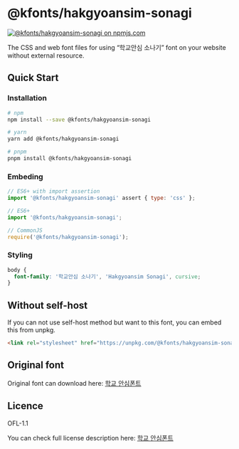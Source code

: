 # @kfonts/hakgyoansim-sonagi

[![@kfonts/hakgyoansim-sonagi on npmjs.com](https://img.shields.io/npm/v/%40kfonts%2Fhakgyoansim-sonagi)](https://www.npmjs.com/package/@kfonts/hakgyoansim-sonagi)

The CSS and web font files for using &OpenCurlyDoubleQuote;학교안심 소나기&CloseCurlyDoubleQuote; font on your website without external resource.

## Quick Start

### Installation

```sh
# npm
npm install --save @kfonts/hakgyoansim-sonagi

# yarn
yarn add @kfonts/hakgyoansim-sonagi

# pnpm
pnpm install @kfonts/hakgyoansim-sonagi
```

### Embeding

```js
// ES6+ with import assertion
import '@kfonts/hakgyoansim-sonagi' assert { type: 'css' };

// ES6+
import '@kfonts/hakgyoansim-sonagi';

// CommonJS
require('@kfonts/hakgyoansim-sonagi');
```

### Styling

```css
body {
  font-family: '학교안심 소나기', 'Hakgyoansim Sonagi', cursive;
}
```

## Without self-host

If you can not use self-host method but want to this font, you can embed this from unpkg.

```html
<link rel="stylesheet" href="https://unpkg.com/@kfonts/hakgyoansim-sonagi/index.css" />
```

## Original font

Original font can download here: [학교 안심폰트](https://copyright.keris.or.kr/wft/fntDwnld)

## Licence

OFL-1.1

You can check full license description here: [학교 안심폰트](https://copyright.keris.or.kr/wft/fntDwnld)
